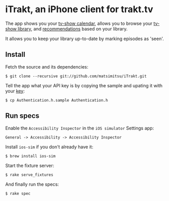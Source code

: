 iTrakt, an iPhone client for trakt.tv
=====================================

The app shows you your [tv-show calendar][cal], allows you to browse your
[tv-show library][lib], and [recommendations][rec] based on your library.

It allows you to keep your library up-to-date by marking episodes as 'seen'.


Install
-------

Fetch the source and its dependencies:

    $ git clone --recursive git://github.com/matsimitsu/iTrakt.git

Tell the app what your API key is by copying the sample and upating it with
your [key][key]:

    $ cp Authentication.h.sample Authentication.h


Run specs
---------

Enable the `Accessibility Inspector` in the `iOS simulator` Settings app:

    General -> Accessibility -> Accessibility Inspector

Install `ios-sim` if you don't already have it:

    $ brew install ios-sim

Start the fixture server:

    $ rake serve_fixtures

And finally run the specs:

    $ rake spec


[cal]: http://trakt.tv/calendar/my-shows
[lib]: http://trakt.tv/user/USERNAME/library/shows/all
[rec]: http://trakt.tv/recommendations/shows
[key]: http://trakt.tv/settings/api
